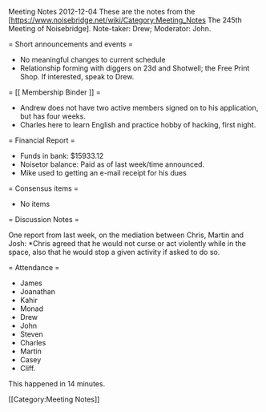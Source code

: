 Meeting Notes 2012-12-04 
 These are the notes from the [https://www.noisebridge.net/wiki/Category:Meeting_Notes The 245th Meeting of Noisebridge]. Note-taker: Drew; Moderator: John.
 
= Short announcements and events = 
* No meaningful changes to current schedule
* Relationship forming with diggers on 23d and Shotwell; the Free Print Shop. If interested, speak to Drew.

= [[ Membership Binder ]] =

* Andrew does not have two active members signed on to his application, but has four weeks.
* Charles here to learn English and practice hobby of hacking, first night.

= Financial Report =
* Funds in bank: $15933.12
* Noisetor balance: Paid as of last week/time announced.
* Mike used to getting an e-mail receipt for his dues

= Consensus items =

* No items

= Discussion Notes =

One report from last week, on the mediation between Chris, Martin and Josh:
*Chris agreed that he would not curse or act violently while in the space, also that he would stop a given activity if asked to do so.

= Attendance =
* James
* Joanathan
* Kahir
* Monad
* Drew
* John
* Steven
* Charles
* Martin
* Casey
* Cliff.

This happened in 14 minutes.

[[Category:Meeting Notes]]